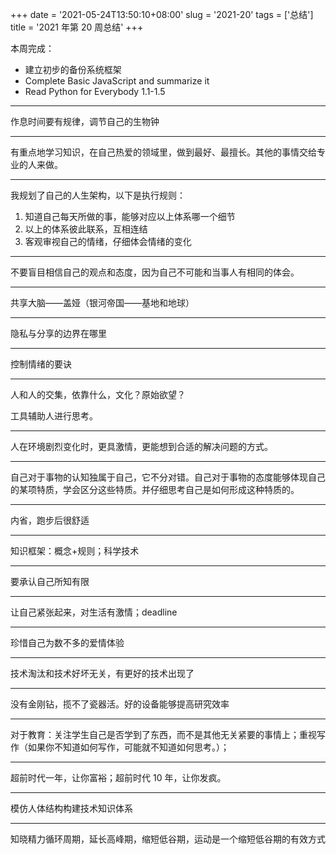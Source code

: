+++
date = '2021-05-24T13:50:10+08:00'
slug = '2021-20'
tags = ['总结']
title = '2021 年第 20 周总结'
+++

本周完成：

- 建立初步的备份系统框架
- Complete Basic JavaScript and summarize it
- Read Python for Everybody 1.1-1.5

---

作息时间要有规律，调节自己的生物钟

---

有重点地学习知识，在自己热爱的领域里，做到最好、最擅长。其他的事情交给专业的人来做。

---

我规划了自己的人生架构，以下是执行规则：

1. 知道自己每天所做的事，能够对应以上体系哪一个细节
2. 以上的体系彼此联系，互相连结
3. 客观审视自己的情绪，仔细体会情绪的变化

---

不要盲目相信自己的观点和态度，因为自己不可能和当事人有相同的体会。

---

共享大脑——盖娅（银河帝国——基地和地球）

---

隐私与分享的边界在哪里

---

控制情绪的要诀

---

人和人的交集，依靠什么，文化？原始欲望？

工具辅助人进行思考。

---

人在环境剧烈变化时，更具激情，更能想到合适的解决问题的方式。

---

自己对于事物的认知独属于自己，它不分对错。自己对于事物的态度能够体现自己的某项特质，学会区分这些特质。并仔细思考自己是如何形成这种特质的。

---

内省，跑步后很舒适

---

知识框架：概念+规则；科学技术

---

要承认自己所知有限

---

让自己紧张起来，对生活有激情；deadline

---

珍惜自己为数不多的爱情体验

---

技术淘汰和技术好坏无关，有更好的技术出现了

---

没有金刚钻，揽不了瓷器活。好的设备能够提高研究效率

---

对于教育：关注学生自己是否学到了东西，而不是其他无关紧要的事情上；重视写作（如果你不知道如何写作，可能就不知道如何思考。）；

---

超前时代一年，让你富裕；超前时代 10 年，让你发疯。

---

模仿人体结构构建技术知识体系

---

知晓精力循环周期，延长高峰期，缩短低谷期，运动是一个缩短低谷期的有效方式
